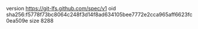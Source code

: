 version https://git-lfs.github.com/spec/v1
oid sha256:f5778f73bc8064c248f3d14f8ad634105bee7772e2cca965aff6623fc0ea509e
size 8288
